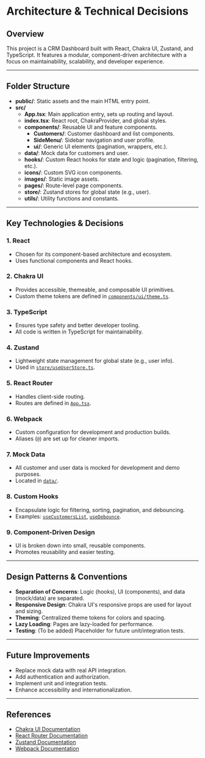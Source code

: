 # Architecture & Technical Decisions

## Overview

This project is a CRM Dashboard built with React, Chakra UI, Zustand, and TypeScript. It features a modular, component-driven architecture with a focus on maintainability, scalability, and developer experience.

---

## Folder Structure

- **public/**: Static assets and the main HTML entry point.
- **src/**
  - **App.tsx**: Main application entry, sets up routing and layout.
  - **index.tsx**: React root, ChakraProvider, and global styles.
  - **components/**: Reusable UI and feature components.
    - **Customers/**: Customer dashboard and list components.
    - **SideMenu/**: Sidebar navigation and user profile.
    - **ui/**: Generic UI elements (pagination, wrappers, etc.).
  - **data/**: Mock data for customers and user.
  - **hooks/**: Custom React hooks for state and logic (pagination, filtering, etc.).
  - **icons/**: Custom SVG icon components.
  - **images/**: Static image assets.
  - **pages/**: Route-level page components.
  - **store/**: Zustand stores for global state (e.g., user).
  - **utils/**: Utility functions and constants.

---

## Key Technologies & Decisions

### 1. **React**
- Chosen for its component-based architecture and ecosystem.
- Uses functional components and React hooks.

### 2. **Chakra UI**
- Provides accessible, themeable, and composable UI primitives.
- Custom theme tokens are defined in [`components/ui/theme.ts`](src/components/ui/theme.ts).

### 3. **TypeScript**
- Ensures type safety and better developer tooling.
- All code is written in TypeScript for maintainability.

### 4. **Zustand**
- Lightweight state management for global state (e.g., user info).
- Used in [`store/useUserStore.ts`](src/store/useUserStore.ts).

### 5. **React Router**
- Handles client-side routing.
- Routes are defined in [`App.tsx`](src/App.tsx).

### 6. **Webpack**
- Custom configuration for development and production builds.
- Aliases (`@`) are set up for cleaner imports.

### 7. **Mock Data**
- All customer and user data is mocked for development and demo purposes.
- Located in [`data/`](src/data/).

### 8. **Custom Hooks**
- Encapsulate logic for filtering, sorting, pagination, and debouncing.
- Examples: [`useCustomersList`](src/hooks/useCustomersList.ts), [`useDebounce`](src/hooks/useDebounce.ts).

### 9. **Component-Driven Design**
- UI is broken down into small, reusable components.
- Promotes reusability and easier testing.

---

## Design Patterns & Conventions

- **Separation of Concerns**: Logic (hooks), UI (components), and data (mock/data) are separated.
- **Responsive Design**: Chakra UI's responsive props are used for layout and sizing.
- **Theming**: Centralized theme tokens for colors and spacing.
- **Lazy Loading**: Pages are lazy-loaded for performance.
- **Testing**: (To be added) Placeholder for future unit/integration tests.

---

## Future Improvements

- Replace mock data with real API integration.
- Add authentication and authorization.
- Implement unit and integration tests.
- Enhance accessibility and internationalization.

---

## References

- [Chakra UI Documentation](https://chakra-ui.com/)
- [React Router Documentation](https://reactrouter.com/)
- [Zustand Documentation](https://docs.pmnd.rs/zustand/getting-started/introduction)
- [Webpack Documentation](https://webpack.js.org/)